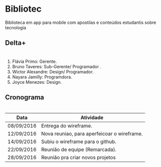 # Bibliotec
Biblioteca em app para mobile com apostilas e conteúdos estudantis sobre tecnologia 

## Delta+ <h1>
1. Flávia Primo: Gerente.
2. Bruno Taveres: Sub-Gerente/ Programador .
3. Wictor Alexandre: Design/ Programador.
4. Nayara Jamilly: Programdora.
5. Joyce Menezes: Design.

## Cronograma <h1>
Data| Atividade
------ | -------
08/09/2016 | Entrega do wireframe. 
12/09/2016 | Nova reuniao, para aperfeicoar o wireframe.
14/09/2016 | Subiu o wireframe para o github.
22/09/2016 | Reunião de equipe (Remarcada).
28/09/2016 | Reunião pra criar novos projetos
